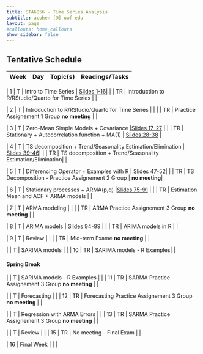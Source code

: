 ```yaml
---
title: STA6856 - Time Series Analysis 
subtitle: acohen [@] uwf edu
layout: page
#callouts: home_callouts
show_sidebar: false
---
```



## Tentative Schedule

| **Week** | **Day** | **Topic(s)** | **Readings/Tasks** |
|:-:|:---:|:--------------------|:--:|

| 1    | T     | Intro to Time Series | [Slides 1-16](https://acohenstat.github.io/STA6856/STA6856_Time_Series_Slides_AC.pdf#page=2)|
|      | TR    | Introduction to R/RStudio/Quarto for Time Series | |

| 2    | T     | Introduction to R/RStudio/Quarto for Time Series | | 
|      | TR    | Practice Assignement 1 Group **no meeting** | |

| 3    | T     | Zero-Mean Simple Models + Covariance |[Slides 17-27](https://acohenstat.github.io/STA6856/STA6856_Time_Series_Slides_AC.pdf#page=29) |
|      | TR    | Stationary + Autocorrelation function + MA(1) | [Slides 28-38](https://acohenstat.github.io/STA6856/STA6856_Time_Series_Slides_AC.pdf#page=43)  | 

| 4    | T     | TS decomposition + Trend/Seasonality Estimation/Elimination | [Slides 39-46](https://acohenstat.github.io/STA6856/STA6856_Time_Series_Slides_AC.pdf#page=56)|
|      | TR    | TS decomposition + Trend/Seasonality Estimation/Elimination|  | 

| 5    | T     | Differencing Operator + Examples with R | [Slides 47-52](https://acohenstat.github.io/STA6856/STA6856_Time_Series_Slides_AC.pdf#page=93)| 
|     | TR     | TS Decomposition - Practice Assignement 2 Group | **no meeting**|

| 6    | T     | Stationary processes + ARMA(p,q)  |[Slides 75-91](https://acohenstat.github.io/STA6856/STA6856_Time_Series_Slides_AC.pdf#page=63) |
|      | TR    | Estimation Mean and ACF + ARMA models |  | 

| 7    | T     | ARMA modeling | |
|      | TR    | ARMA Practice Assignement 3 Group **no meeting** | |

| 8    | T     | ARIMA models | [Slides 94-99](https://acohenstat.github.io/STA6856/STA6856_Time_Series_Slides_AC.pdf#page=112)  |
|      | TR    | ARIMA models in R |  |

| 9    | T     | Review  | |
|      | TR    | Mid-term Exame **no meeting** | |

|      | T    | SARIMA models | |
| 10   | TR     | SARIMA models - R Examples| |

#### **Spring Break** 

|      | T    | SARIMA models - R Examples  | |
| 11   | TR   | SARMA Practice Assignement 3 Group  **no meeting** | |

|      | T    | Forecasting | |
| 12   | TR   | Forecasting Practice Assignement 3 Group  **no meeting**    | |

|      | T    | Regression with ARMA Errors | |
| 13   | TR   | SARMA Practice Assignement 3 Group  **no meeting** | |

|      | T    | Review  | |
| 15   | TR   | No meeting - Final Exam  | |

| 16   | Final Week  |  | | 
